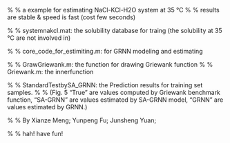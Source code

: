 % % a example for estimating NaCl-KCl-H2O system at 35 ℃
% % results are stable & speed is fast (cost few seconds)

% % systemnakcl.mat: the solubility database for traing (the solubility at 35 ℃ are not involved in)

% % core_code_for_estimiting.m: for GRNN modeling and estimating

% % GrawGriewank.m: the function for drawing Griewank function
% % Griewank.m: the innerfunction

% % StandardTestbySA_GRNN: the Prediction results for training set samples. 
% % (Fig. 5 “True” are values computed by Griewank benchmark function, “SA-GRNN” are values estimated by SA-GRNN model, “GRNN” are values estimated by GRNN.)

% % By Xianze Meng; Yunpeng Fu; Junsheng Yuan;

% % hah! have fun!
